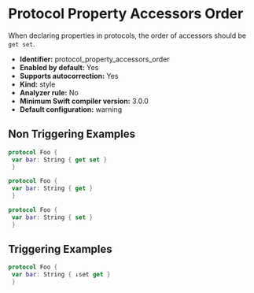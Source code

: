 # Protocol Property Accessors Order

When declaring properties in protocols, the order of accessors should be `get set`.

* **Identifier:** protocol_property_accessors_order
* **Enabled by default:** Yes
* **Supports autocorrection:** Yes
* **Kind:** style
* **Analyzer rule:** No
* **Minimum Swift compiler version:** 3.0.0
* **Default configuration:** warning

## Non Triggering Examples

```swift
protocol Foo {
 var bar: String { get set }
 }
```

```swift
protocol Foo {
 var bar: String { get }
 }
```

```swift
protocol Foo {
 var bar: String { set }
 }
```

## Triggering Examples

```swift
protocol Foo {
 var bar: String { ↓set get }
 }
```